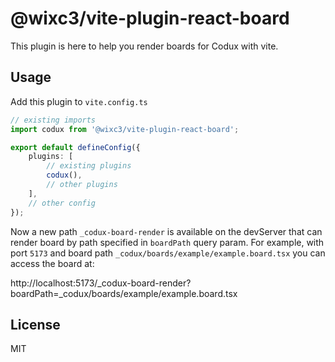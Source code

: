 # @wixc3/vite-plugin-react-board

This plugin is here to help you render boards for Codux with vite.

## Usage

Add this plugin to `vite.config.ts`

```typescript
// existing imports
import codux from '@wixc3/vite-plugin-react-board';

export default defineConfig({
    plugins: [
        // existing plugins
        codux(),
        // other plugins
    ],
    // other config
});
```

Now a new path `_codux-board-render` is available on the devServer that can render board by path specified in `boardPath` query param.
For example, with port `5173` and board path `_codux/boards/example/example.board.tsx` you can access the board at:

http://localhost:5173/_codux-board-render?boardPath=_codux/boards/example/example.board.tsx

## License

MIT
